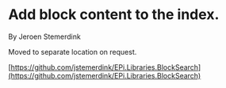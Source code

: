 ﻿# Add block content to the index.

By Jeroen Stemerdink

Moved to separate location on request.

[https://github.com/jstemerdink/EPi.Libraries.BlockSearch](https://github.com/jstemerdink/EPi.Libraries.BlockSearch)
